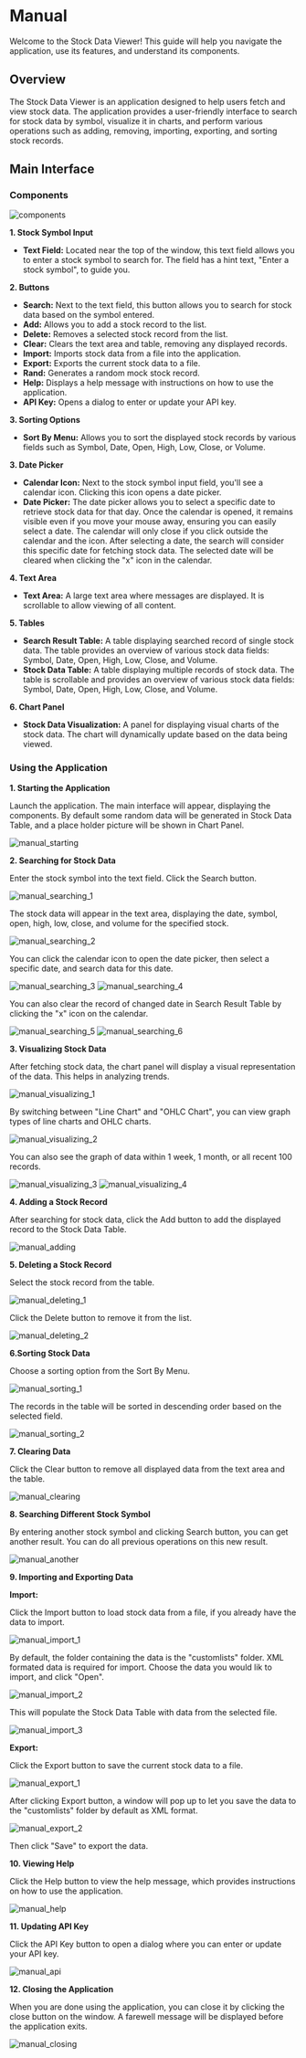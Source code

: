 # Manual 

Welcome to the Stock Data Viewer! This guide will help you navigate the application, use its features, and understand its components.

## Overview

The Stock Data Viewer is an application designed to help users fetch and view stock data. The application provides a user-friendly interface to search for stock data by symbol, visualize it in charts, and perform various operations such as adding, removing, importing, exporting, and sorting stock records.

## Main Interface

### Components

![components](../libs/images/GUIManual/manual_components.png)

**1. Stock Symbol Input**
   - **Text Field:** Located near the top of the window, this text field allows you to enter a stock symbol to search for. The field has a hint text, "Enter a stock symbol", to guide you.

**2. Buttons**
   - **Search:** Next to the text field, this button allows you to search for stock data based on the symbol entered.
   - **Add:** Allows you to add a stock record to the list.
   - **Delete:** Removes a selected stock record from the list.
   - **Clear:** Clears the text area and table, removing any displayed records.
   - **Import:** Imports stock data from a file into the application.
   - **Export:** Exports the current stock data to a file.
   - **Rand:** Generates a random mock stock record.
   - **Help:** Displays a help message with instructions on how to use the application.
   - **API Key:** Opens a dialog to enter or update your API key.

**3. Sorting Options**
   - **Sort By Menu:** Allows you to sort the displayed stock records by various fields such as Symbol, Date, Open, High, Low, Close, or Volume.

**3. Date Picker**
   - **Calendar Icon:** Next to the stock symbol input field, you'll see a calendar icon. Clicking this icon opens a date picker.
   - **Date Picker:** The date picker allows you to select a specific date to retrieve stock data for that day. Once the calendar is opened, it remains visible even if you move your mouse away, ensuring you can easily select a date. The calendar will only close if you click outside the calendar and the icon. After selecting a date, the search will consider this specific date for fetching stock data. The selected date will be cleared when clicking the "x" icon in the calendar.

**4. Text Area**
   - **Text Area:** A large text area where messages are displayed. It is scrollable to allow viewing of all content.

**5. Tables**
   - **Search Result Table:** A table displaying searched record of single stock data. The table provides an overview of various stock data fields: Symbol, Date, Open, High, Low, Close, and Volume.
   - **Stock Data Table:** A table displaying multiple records of stock data. The table is scrollable and provides an overview of various stock data fields: Symbol, Date, Open, High, Low, Close, and Volume.


**6. Chart Panel**
   - **Stock Data Visualization:** A panel for displaying visual charts of the stock data. The chart will dynamically update based on the data being viewed.



### Using the Application

**1. Starting the Application**

Launch the application. The main interface will appear, displaying the components. By default some random data will be generated in Stock Data Table, and a place holder picture will be shown in Chart Panel.

![manual_starting](../libs/images/GUIManual/manual_starting.png)

**2. Searching for Stock Data**

Enter the stock symbol into the text field. Click the Search button.

![manual_searching_1](../libs/images/GUIManual/manual_searching_1.png)

The stock data will appear in the text area, displaying the date, symbol, open, high, low, close, and volume for the specified stock.

![manual_searching_2](../libs/images/GUIManual/manual_searching_2.png)

You can click the calendar icon to open the date picker, then select a specific date, and search data for this date.

![manual_searching_3](../libs/images/GUIManual/manual_searching_3.png)
![manual_searching_4](../libs/images/GUIManual/manual_searching_4.png)

You can also clear the record of changed date in Search Result Table by clicking the "x" icon on the calendar.

![manual_searching_5](../libs/images/GUIManual/manual_searching_5.png)
![manual_searching_6](../libs/images/GUIManual/manual_searching_6.png)

**3. Visualizing Stock Data**

After fetching stock data, the chart panel will display a visual representation of the data. This helps in analyzing trends.

![manual_visualizing_1](../libs/images/GUIManual/manual_visualizing_1.png)

By switching between "Line Chart" and "OHLC Chart", you can view graph types of line charts and OHLC charts.

![manual_visualizing_2](../libs/images/GUIManual/manual_visualizing_2.png)

You can also see the graph of data within 1 week, 1 month, or all recent 100 records.

![manual_visualizing_3](../libs/images/GUIManual/manual_visualizing_3.png)
![manual_visualizing_4](../libs/images/GUIManual/manual_visualizing_4.png)

**4. Adding a Stock Record**

After searching for stock data, click the Add button to add the displayed record to the Stock Data Table.

![manual_adding](../libs/images/GUIManual/manual_adding.png)

**5. Deleting a Stock Record**

Select the stock record from the table.

![manual_deleting_1](../libs/images/GUIManual/manual_deleting_1.png)

Click the Delete button to remove it from the list.

![manual_deleting_2](../libs/images/GUIManual/manual_deleting_2.png)

**6.Sorting Stock Data**

Choose a sorting option from the Sort By Menu.

![manual_sorting_1](../libs/images/GUIManual/manual_sorting_1.png)

The records in the table will be sorted in descending order based on the selected field.

![manual_sorting_2](../libs/images/GUIManual/manual_sorting_2.png)

**7. Clearing Data**

Click the Clear button to remove all displayed data from the text area and the table.

![manual_clearing](../libs/images/GUIManual/manual_clearing.png)

**8. Searching Different Stock Symbol**

By entering another stock symbol and clicking Search button, you can get another result. You can do all previous operations on this new result.

![manual_another](../libs/images/GUIManual/manual_another.png)

**9. Importing and Exporting Data**

**Import:** 

Click the Import button to load stock data from a file, if you already have the data to import.  

![manual_import_1](../libs/images/GUIManual/manual_import_1.png)

By default, the folder containing the data is the "customlists" folder. XML formated data is required for import. Choose the data you would lik to import, and click "Open".

![manual_import_2](../libs/images/GUIManual/manual_import_2.png)

This will populate the Stock Data Table with data from the selected file.

![manual_import_3](../libs/images/GUIManual/manual_import_3.png)

**Export:** 

Click the Export button to save the current stock data to a file. 

![manual_export_1](../libs/images/GUIManual/manual_export_1.png)

After clicking Export button, a window will pop up to let you save the data to the "customlists" folder by default as XML format.

![manual_export_2](../libs/images/GUIManual/manual_export_2.png)

Then click "Save" to export the data.

**10. Viewing Help**

Click the Help button to view the help message, which provides instructions on how to use the application.

![manual_help](../libs/images/GUIManual/manual_help.png)

**11. Updating API Key**

Click the API Key button to open a dialog where you can enter or update your API key.

![manual_api](../libs/images/GUIManual/manual_api.png)

**12. Closing the Application**

When you are done using the application, you can close it by clicking the close button on the window. A farewell message will be displayed before the application exits.

![manual_closing](../libs/images/GUIManual/manual_closing.png)
